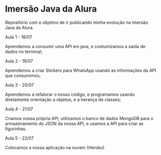 # Imersão Java da Alura
Repositório com o objetivo de ir publicando minha evolução na imersão Java da Alura.

Aula 1 - 18/07 

Aprendemos a consumir uma API em java, e costumizamos a saida de dados no terminal;

Aula 2 - 19/07 

Aprendemos a criar Stickers para WhatsApp usando as informações da API que consumimos;

Aula 3 - 20/07

Aprendemos a refatorar o nosso código, e programamos usando diretamente orientação a objetos, e a herança de classes;

Aula 4 - 21/07

Criamos nossa própria API, utilizamos o banco de dados MongoDB para o armazenamento do JSON da nossa API, e usamos a API para criar as figurinhas.

Aula 5 - 22/07 

Colocamos a nossa aplicação na nuvem (Heroku)
